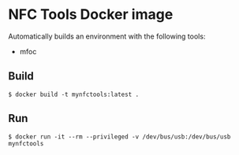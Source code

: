 # NFC Tools Docker image

Automatically builds an environment with the following tools:

* mfoc

## Build
```
$ docker build -t mynfctools:latest .
```

## Run
```
$ docker run -it --rm --privileged -v /dev/bus/usb:/dev/bus/usb mynfctools
```

